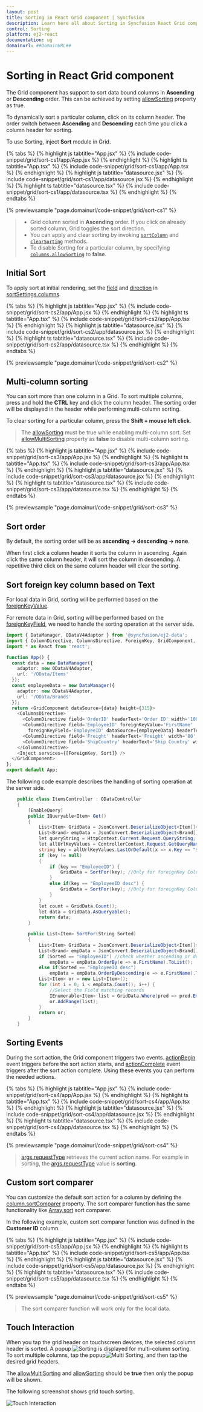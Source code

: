 ```yaml
---
layout: post
title: Sorting in React Grid component | Syncfusion
description: Learn here all about Sorting in Syncfusion React Grid component of Syncfusion Essential JS 2 and more.
control: Sorting 
platform: ej2-react
documentation: ug
domainurl: ##DomainURL##
---
```


# Sorting in React Grid component

The Grid component has support to sort data bound columns in **Ascending** or **Descending** order.
This can be achieved by setting [allowSorting](https://ej2.syncfusion.com/react/documentation/api/grid/#allowsorting) property as true.

To dynamically sort a particular column, click on its column header.
The order switch between **Ascending** and **Descending** each time you click a column header for sorting.

To use Sorting, inject **Sort** module in Grid.

{% tabs %}
{% highlight js tabtitle="App.jsx" %}
{% include code-snippet/grid/sort-cs1/app/App.jsx %}
{% endhighlight %}
{% highlight ts tabtitle="App.tsx" %}
{% include code-snippet/grid/sort-cs1/app/App.tsx %}
{% endhighlight %}
{% highlight js tabtitle="datasource.jsx" %}
{% include code-snippet/grid/sort-cs1/app/datasource.jsx %}
{% endhighlight %}
{% highlight ts tabtitle="datasource.tsx" %}
{% include code-snippet/grid/sort-cs1/app/datasource.tsx %}
{% endhighlight %}
{% endtabs %}

 {% previewsample "page.domainurl/code-snippet/grid/sort-cs1" %}

> * Grid column sorted in **Ascending** order. If you click on already sorted column, Grid toggles the sort direction.
> * You can apply and clear sorting by invoking [`sortColumn`](https://ej2.syncfusion.com/react/documentation/api/grid/#sortcolumn) and [`clearSorting`](https://ej2.syncfusion.com/react/documentation/api/grid/#clearsorting) methods.
> * To disable Sorting for a particular column, by specifying [`columns.allowSorting`](https://ej2.syncfusion.com/react/documentation/api/grid/column/#allowsorting) to **false**.

## Initial Sort

To apply sort at initial rendering, set the [field](https://ej2.syncfusion.com/react/documentation/api/grid/sortDescriptorModel/#field) and [direction](https://ej2.syncfusion.com/react/documentation/api/grid/sortDescriptorModel/#direction) in [sortSettings.columns](https://ej2.syncfusion.com/react/documentation/api/grid/sortSettingsModel/#columns).

{% tabs %}
{% highlight js tabtitle="App.jsx" %}
{% include code-snippet/grid/sort-cs2/app/App.jsx %}
{% endhighlight %}
{% highlight ts tabtitle="App.tsx" %}
{% include code-snippet/grid/sort-cs2/app/App.tsx %}
{% endhighlight %}
{% highlight js tabtitle="datasource.jsx" %}
{% include code-snippet/grid/sort-cs2/app/datasource.jsx %}
{% endhighlight %}
{% highlight ts tabtitle="datasource.tsx" %}
{% include code-snippet/grid/sort-cs2/app/datasource.tsx %}
{% endhighlight %}
{% endtabs %}

 {% previewsample "page.domainurl/code-snippet/grid/sort-cs2" %}

## Multi-column sorting

You can sort more than one column in a Grid. To sort multiple columns, press and hold the **CTRL** key and click the column header. The sorting order will be displayed in the header while performing multi-column sorting.

To clear sorting for a particular column, press the **Shift + mouse left click**.

> The [allowSorting](https://ej2.syncfusion.com/react/documentation/api/grid/#allowsorting) must be true while enabling multi-column sort.
> Set [allowMultiSorting](https://ej2.syncfusion.com/react/documentation/api/grid/#allowmultisorting) property as **false** to disable multi-column sorting.

{% tabs %}
{% highlight js tabtitle="App.jsx" %}
{% include code-snippet/grid/sort-cs3/app/App.jsx %}
{% endhighlight %}
{% highlight ts tabtitle="App.tsx" %}
{% include code-snippet/grid/sort-cs3/app/App.tsx %}
{% endhighlight %}
{% highlight js tabtitle="datasource.jsx" %}
{% include code-snippet/grid/sort-cs3/app/datasource.jsx %}
{% endhighlight %}
{% highlight ts tabtitle="datasource.tsx" %}
{% include code-snippet/grid/sort-cs3/app/datasource.tsx %}
{% endhighlight %}
{% endtabs %}

 {% previewsample "page.domainurl/code-snippet/grid/sort-cs3" %}

## Sort order

By default, the sorting order will be as **ascending -> descending -> none**.

When first click a column header it sorts the column in ascending. Again click the same column header, it will sort the column in descending. A repetitive third click on the same column header will clear the sorting.

## Sort foreign key column based on Text

For local data in Grid, sorting will be performed based on the [foreignKeyValue](https://ej2.syncfusion.com/react/documentation/api/grid/column/#foreignkeyvalue).

For remote data in Grid, sorting will be performed based on the [foreignKeyField](https://ej2.syncfusion.com/react/documentation/api/grid/column/#foreignkeyfield), we need to handle the sorting operation at the server side.

```ts
import { DataManager, ODataV4Adaptor } from '@syncfusion/ej2-data';
import { ColumnDirective, ColumnsDirective, ForeignKey, GridComponent, Inject, Sort } from '@syncfusion/ej2-react-grids';
import * as React from 'react';

function App() {
  const data = new DataManager({
    adaptor: new ODataV4Adaptor,
    url: '/OData/Items'
  });
  const employeeData = new DataManager({
    adaptor: new ODataV4Adaptor,
    url: '/OData/Brands'
  });
  return <GridComponent dataSource={data} height={315}>
    <ColumnsDirective>
      <ColumnDirective field='OrderID' headerText='Order ID' width='100' textAlign="Right" />
      <ColumnDirective field='EmployeeID' foreignKeyValue='FirstName'
        foreignKeyField='EmployeeID' dataSource={employeeData} headerText='Employee Name' width='150' />
      <ColumnDirective field='Freight' headerText='Freight' width='80' textAlign="Right" format='C2' />
      <ColumnDirective field='ShipCountry' headerText='Ship Country' width='100' />
    </ColumnsDirective>
    <Inject services={[ForeignKey, Sort]} />
  </GridComponent>
};
export default App;
```

The following code example describes the handling of sorting operation at the server side.

```cs
    public class ItemsController : ODataController
    {
        [EnableQuery]
        public IQueryable<Item> Get()
        {
            List<Item> GridData = JsonConvert.DeserializeObject<Item[]>(Properties.Resources.ItemsJson).AsQueryable().ToList();
            List<Brand> empData = JsonConvert.DeserializeObject<Brand[]>(Properties.Resources.BrandsJson).AsQueryable().ToList();
            let queryString = HttpContext.Current.Request.QueryString;
            let allUrlKeyValues = ControllerContext.Request.GetQueryNameValuePairs();
            string key = allUrlKeyValues.LastOrDefault(x => x.Key == "$orderby").Value;
            if (key != null)
            {
                if (key == "EmployeeID") {
                    GridData = SortFor(key); //Only for foreignKey Column ascending
                }
                else if(key == "EmployeeID desc") {
                    GridData = SortFor(key); //Only for foreignKey Column descending
                }
            }
            let count = GridData.Count();
            let data = GridData.AsQueryable();
            return data;
        }

        public List<Item> SortFor(String Sorted)
        {
            List<Item> GridData = JsonConvert.DeserializeObject<Item[]>(Properties.Resources.ItemsJson).AsQueryable().ToList();
            List<Brand> empData = JsonConvert.DeserializeObject<Brand[]>(Properties.Resources.BrandsJson).AsQueryable().ToList();
            if (Sorted == "EmployeeID") //check whether ascending or descending
                empData = empData.OrderBy(e => e.FirstName).ToList();
            else if(Sorted == "EmployeeID desc")
                empData = empData.OrderByDescending(e => e.FirstName).ToList();
            List<Item> or = new List<Item>();
            for (int i = 0; i < empData.Count(); i++) {
                //Select the Field matching records
                IEnumerable<Item> list = GridData.Where(pred => pred.EmployeeID == empData[i].EmployeeID).ToList();
                or.AddRange(list);
            }
            return or;
        }
    }
```

## Sorting Events

During the sort action, the Grid component triggers two events. [actionBegin](https://ej2.syncfusion.com/react/documentation/api/grid/#actionbegin) event triggers before the sort action starts, and [actionComplete](https://ej2.syncfusion.com/react/documentation/api/grid/#actioncomplete) event triggers after the sort action complete. Using these events you can perform the needed actions.

{% tabs %}
{% highlight js tabtitle="App.jsx" %}
{% include code-snippet/grid/sort-cs4/app/App.jsx %}
{% endhighlight %}
{% highlight ts tabtitle="App.tsx" %}
{% include code-snippet/grid/sort-cs4/app/App.tsx %}
{% endhighlight %}
{% highlight js tabtitle="datasource.jsx" %}
{% include code-snippet/grid/sort-cs4/app/datasource.jsx %}
{% endhighlight %}
{% highlight ts tabtitle="datasource.tsx" %}
{% include code-snippet/grid/sort-cs4/app/datasource.tsx %}
{% endhighlight %}
{% endtabs %}

 {% previewsample "page.domainurl/code-snippet/grid/sort-cs4" %}

> [args.requestType](https://ej2.syncfusion.com/react/documentation/api/grid/sortEventArgs/#requesttype) retrieves the current action name.
For example in sorting, the [args.requestType](https://ej2.syncfusion.com/react/documentation/api/grid/sortEventArgs/#requesttype) value is **sorting**.

## Custom sort comparer

You can customize the default sort action for a column by defining the [column.sortComparer](https://ej2.syncfusion.com/react/documentation/api/grid/column/#sortcomparer) property.
The sort comparer function has the same functionality like [Array.sort](https://developer.mozilla.org/en-US/docs/Web/JavaScript/Reference/Global_Objects/Array/sort) sort comparer.

In the following example, custom sort comparer function was defined in the **Customer ID** column.

{% tabs %}
{% highlight js tabtitle="App.jsx" %}
{% include code-snippet/grid/sort-cs5/app/App.jsx %}
{% endhighlight %}
{% highlight ts tabtitle="App.tsx" %}
{% include code-snippet/grid/sort-cs5/app/App.tsx %}
{% endhighlight %}
{% highlight js tabtitle="datasource.jsx" %}
{% include code-snippet/grid/sort-cs5/app/datasource.jsx %}
{% endhighlight %}
{% highlight ts tabtitle="datasource.tsx" %}
{% include code-snippet/grid/sort-cs5/app/datasource.tsx %}
{% endhighlight %}
{% endtabs %}

 {% previewsample "page.domainurl/code-snippet/grid/sort-cs5" %}

> The sort comparer function will work only for the local data.

## Touch Interaction

When you tap the grid header on touchscreen devices, the selected column header is sorted. A popup ![Sorting](images/sorting.jpg) is displayed for multi-column sorting.
To sort multiple columns, tap the popup![Multi Sorting](images/msorting.jpg), and then tap the desired grid headers.

The [allowMultiSorting](https://ej2.syncfusion.com/react/documentation/api/grid/#allowmultisorting) and [allowSorting](https://ej2.syncfusion.com/react/documentation/api/grid/#allowsorting) should be **true** then only the popup will be shown.

The following screenshot shows grid touch sorting.

![Touch Interaction](images/touch-sorting.jpg)
